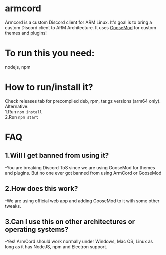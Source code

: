 # armcord
Armcord is a custom Discord client for ARM Linux. It's goal is to bring a custom Discord client to ARM Architecture. It uses [GooseMod](https://goosemod.com) for custom themes and plugins!
# To run this you need:
nodejs, npm
# How to run/install it?
Check releases tab for precompiled deb, rpm, tar.gz versions (arm64 only).
Alternative:  
1.Run `npm install`   
2.Run `npm start`  


# FAQ
## 1.Will I get banned from using it?   

 -You are breaking Discord ToS since we are using GooseMod for themes and plugins. But no one ever got banned from using ArmCord or GooseMod  
## 2.How does this work?   

 -We are using official web app and adding GooseMod to it with some other tweaks.   
## 3.Can I use this on other architectures or operating systems?

 -Yes! ArmCord should work normally under Windows, Mac OS, Linux as long as it has NodeJS, npm and Electron support.   

